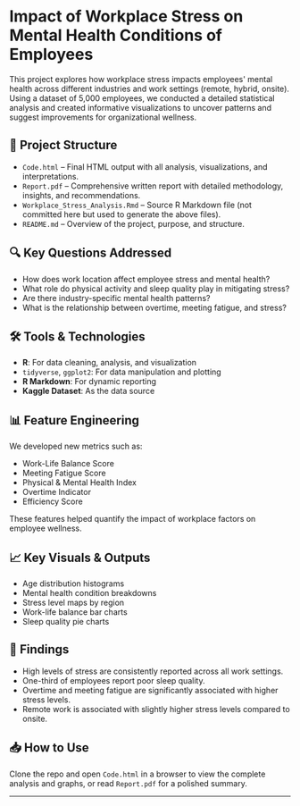 # Impact of Workplace Stress on Mental Health Conditions of Employees

This project explores how workplace stress impacts employees' mental health across different industries and work settings (remote, hybrid, onsite). Using a dataset of 5,000 employees, we conducted a detailed statistical analysis and created informative visualizations to uncover patterns and suggest improvements for organizational wellness.

## 📁 Project Structure

- `Code.html` – Final HTML output with all analysis, visualizations, and interpretations.
- `Report.pdf` – Comprehensive written report with detailed methodology, insights, and recommendations.
- `Workplace_Stress_Analysis.Rmd` – Source R Markdown file (not committed here but used to generate the above files).
- `README.md` – Overview of the project, purpose, and structure.

## 🔍 Key Questions Addressed

- How does work location affect employee stress and mental health?
- What role do physical activity and sleep quality play in mitigating stress?
- Are there industry-specific mental health patterns?
- What is the relationship between overtime, meeting fatigue, and stress?

## 🛠️ Tools & Technologies

- **R**: For data cleaning, analysis, and visualization
- `tidyverse`, `ggplot2`: For data manipulation and plotting
- **R Markdown**: For dynamic reporting
- **Kaggle Dataset**: As the data source

## 📊 Feature Engineering

We developed new metrics such as:
- Work-Life Balance Score
- Meeting Fatigue Score
- Physical & Mental Health Index
- Overtime Indicator
- Efficiency Score

These features helped quantify the impact of workplace factors on employee wellness.

## 📈 Key Visuals & Outputs

- Age distribution histograms
- Mental health condition breakdowns
- Stress level maps by region
- Work-life balance bar charts
- Sleep quality pie charts

## 📌 Findings

- High levels of stress are consistently reported across all work settings.
- One-third of employees report poor sleep quality.
- Overtime and meeting fatigue are significantly associated with higher stress levels.
- Remote work is associated with slightly higher stress levels compared to onsite.

## 📥 How to Use

Clone the repo and open `Code.html` in a browser to view the complete analysis and graphs, or read `Report.pdf` for a polished summary.

---

